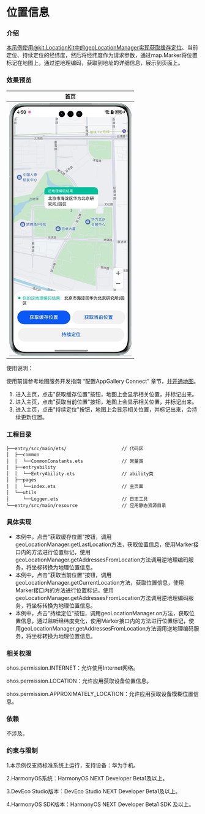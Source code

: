 # 位置信息

### 介绍

本示例使用@kit.LocationKit中的geoLocationManager实现获取缓存定位、当前定位、持续定位的经纬度，然后将经纬度作为请求参数，通过map.Marker将位置标记在地图上，通过逆地理编码，获取到地址的详细信息，展示到页面上。

### 效果预览
| 首页                                               |
|--------------------------------------------------|
| ![](screenshots/devices/position_service.jpg) |

使用说明：

使用前请参考地图服务开发指南 “配置AppGallery Connect” 章节，[并开通地图](https://developer.huawei.com/consumer/cn/doc/harmonyos-guides-V5/map-config-agc-V5)。
1. 进入主页，点击"获取缓存位置"按钮，地图上会显示相关位置，并标记出来。
2. 进入主页，点击"获取当前位置"按钮，地图上会显示相关位置，并标记出来。
3. 进入主页，点击"持续定位"按钮，地图上会显示相关位置，并标记出来，会持续更新位置。

### 工程目录
```
├──entry/src/main/ets/                    // 代码区
│  ├──common
│  │  └──CommonConstants.ets              // 常量类
│  ├──entryability
│  │  └──EntryAbility.ets                 // ability类
│  ├──pages
│  │  └──index.ets                        // 主页面
│  └──utils
│     └──Logger.ets                       // 日志工具
└──entry/src/main/resource                // 应用静态资源目录
```

### 具体实现
+ 本例中，点击"获取缓存位置"按钮，调用geoLocationManager.getLastLocation方法，获取位置信息，使用Marker接口内的方法进行位置标记，使用geoLocationManager.getAddressesFromLocation方法调用逆地理编码服务，将坐标转换为地理位置信息。
+ 本例中，点击"获取当前位置"按钮，调用geoLocationManager.getCurrentLocation方法，获取位置信息，使用Marker接口内的方法进行位置标记，使用geoLocationManager.getAddressesFromLocation方法调用逆地理编码服务，将坐标转换为地理位置信息。
+ 本例中，点击"持续定位"按钮，调用geoLocationManager.on方法，获取位置信息，通过监听经纬度变化，使用Marker接口内的方法进行位置标记，使用geoLocationManager.getAddressesFromLocation方法调用逆地理编码服务，将坐标转换为地理位置信息。
     
### 相关权限
ohos.permission.INTERNET：允许使用Internet网络。

ohos.permission.LOCATION：允许应用获取设备位置信息。

ohos.permission.APPROXIMATELY_LOCATION：允许应用获取设备模糊位置信息。

### 依赖

不涉及。

### 约束与限制

1.本示例仅支持标准系统上运行，支持设备：华为手机。

2.HarmonyOS系统：HarmonyOS NEXT Developer Beta1及以上。

3.DevEco Studio版本：DevEco Studio NEXT Developer Beta1及以上。

4.HarmonyOS SDK版本：HarmonyOS NEXT Developer Beta1 SDK 及以上。